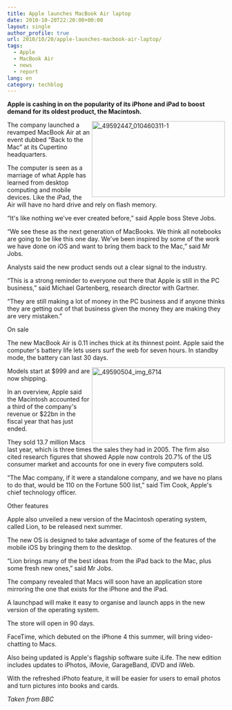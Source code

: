 ```yaml
---
title: Apple launches MacBook Air laptop
date: 2010-10-20T22:20:00+00:00
layout: single
author_profile: true
url: 2010/10/20/apple-launches-macbook-air-laptop/
tags:
  - Apple
  - MacBook Air
  - news
  - report
lang: en
category: techblog
---
```

**Apple is cashing in on the popularity of its iPhone and iPad to boost demand for its oldest product, the Macintosh.**

[<img title="_49592447_010460311-1" border="0" alt="_49592447_010460311-1" align="right" src="http://lh5.ggpht.com/_vaUVXcmC3OI/TL9jzt_f76I/AAAAAAAACyw/vMhhGVR36no/_49592447_010460311-1_thumb%5B3%5D.jpg?imgmax=800" width="308" height="175" />](http://lh4.ggpht.com/_vaUVXcmC3OI/TL9jtcvH_bI/AAAAAAAACys/KuLcYl8VWbY/s1600-h/_49592447_010460311-1%5B7%5D.jpg)The company launched a revamped MacBook Air at an event dubbed &#8220;Back to the Mac&#8221; at its Cupertino headquarters.

The computer is seen as a marriage of what Apple has learned from desktop computing and mobile devices. Like the iPad, the Air will have no hard drive and rely on flash memory.

&#8220;It's like nothing we've ever created before,&#8221; said Apple boss Steve Jobs.

&#8220;We see these as the next generation of MacBooks. We think all notebooks are going to be like this one day. We've been inspired by some of the work we have done on iOS and want to bring them back to the Mac,&#8221; said Mr Jobs.

Analysts said the new product sends out a clear signal to the industry.

&#8220;This is a strong reminder to everyone out there that Apple is still in the PC business,&#8221; said Michael Gartenberg, research director with Gartner.

&#8220;They are still making a lot of money in the PC business and if anyone thinks they are getting out of that business given the money they are making they are very mistaken.&#8221;

On sale

The new MacBook Air is 0.11 inches thick at its thinnest point. Apple said the computer's battery life lets users surf the web for seven hours. In standby mode, the battery can last 30 days.

[<img title="_49590504_img_6714" border="0" alt="_49590504_img_6714" align="right" src="http://lh4.ggpht.com/_vaUVXcmC3OI/TL9kBxL5v9I/AAAAAAAACy4/7U0xCfZ3rI0/_49590504_img_6714_thumb%5B3%5D.jpg?imgmax=800" width="308" height="175" />](http://lh6.ggpht.com/_vaUVXcmC3OI/TL9j56tD5mI/AAAAAAAACy0/xlo_YkeC5uI/s1600-h/_49590504_img_6714%5B5%5D.jpg)Models start at $999 and are now shipping.

In an overview, Apple said the Macintosh accounted for a third of the company's revenue or $22bn in the fiscal year that has just ended.

They sold 13.7 million Macs last year, which is three times the sales they had in 2005. The firm also cited research figures that showed Apple now controls 20.7% of the US consumer market and accounts for one in every five computers sold.

&#8220;The Mac company, if it were a standalone company, and we have no plans to do that, would be 110 on the Fortune 500 list,&#8221; said Tim Cook, Apple's chief technology officer.

Other features

Apple also unveiled a new version of the Macintosh operating system, called Lion, to be released next summer.

The new OS is designed to take advantage of some of the features of the mobile iOS by bringing them to the desktop.

&#8220;Lion brings many of the best ideas from the iPad back to the Mac, plus some fresh new ones,&#8221; said Mr Jobs.

The company revealed that Macs will soon have an application store mirroring the one that exists for the iPhone and the iPad.

A launchpad will make it easy to organise and launch apps in the new version of the operating system.

The store will open in 90 days.

FaceTime, which debuted on the iPhone 4 this summer, will bring video-chatting to Macs.

Also being updated is Apple's flagship software suite iLife. The new edition includes updates to iPhotos, iMovie, GarageBand, iDVD and iWeb.

With the refreshed iPhoto feature, it will be easier for users to email photos and turn pictures into books and cards.

_Taken from BBC_